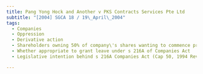 ```yaml
---
title: Pang Yong Hock and Another v PKS Contracts Services Pte Ltd 
subtitle: "[2004] SGCA 18 / 19\_April\_2004"
tags:
  - Companies
  - Oppression
  - Derivative action
  - Shareholders owning 50% of company\'s shares wanting to commence proceedings in name and on behalf of company
  - Whether appropriate to grant leave under s 216A of Companies Act
  - Legislative intention behind s 216A Companies Act (Cap 50, 1994 Rev Ed)

---
```


